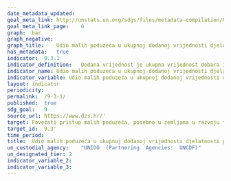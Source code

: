 ```yaml
---	
date_metadata_updated:	
goal_meta_link:	http://unstats.un.org/sdgs/files/metadata-compilation/Metadata-Goal-9.pdf'
goal_meta_link_page:	6
graph:	bar
graph_negative:	
graph_title:	Udio malih poduzeća u ukupnoj dodanoj vrijednosti djelatnosti prerađivačke industrije
has_metadata:	true
indicator:	9.3.1
indicator_definition:	Dodana vrijednost je ukupna vrijednost dobara i usluga proizvedenih u danom referentnom razdoblju. Pokazatelj se izračunava tako da se dodana vrijednost malih poduzeća  (prema definiciji) podijeli s ukupnom dodanom vrijednošću i pomnoži sa 100.
indicator_name:	Udio malih poduzeća u ukupnoj dodanoj vrijednosti djelatnosti prerađivačke  industrije
indicator_variable:	Udio malih poduzeća u ukupnoj dodanoj vrijednosti djelatnosti prerađivačke industrije
layout:	indicator
periodicity:	
permalink:	/9-3-1/
published:	true  
sdg_goal:	9
source_url:	https://www.dzs.hr/'
target:	Povećati pristup malih poduzeća, posebno u zemljama u razvoju financijskim uslugama i povoljnim kreditima kako bi se  omogućila njihova integracija i pristup tržištu  
target_id:	9.3'
time_period:	
title:	Udio malih poduzeća u ukupnoj dodanoj vrijednosti djelatnosti prerađivačke industrije
un_custodial_agency:	"UNIDO  (Partnering  Agencies:  UNCDF)"
un_designated_tier:	2
indicator_variable_2:	
indicator_variable_3:	
---	
```


